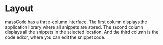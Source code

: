 # Layout

massCode has a three-column interface. The first column displays the application library where all snippets are stored. The second column displays all the snippets in the selected location. And the third column is the code editor, where you can edit the snippet code.